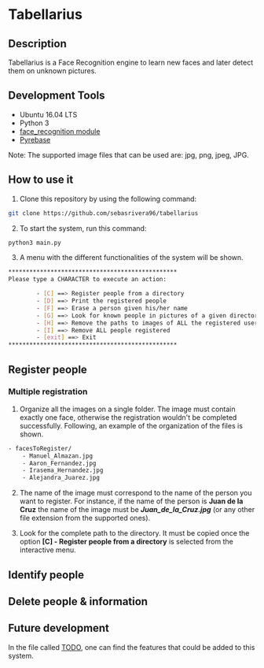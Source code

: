# Tabellarius

## Description

Tabellarius is a Face Recognition engine to learn new faces and later detect them on unknown pictures.

## Development Tools

- Ubuntu 16.04 LTS
- Python 3
- [face_recognition module](https://github.com/ageitgey/face_recognition)
- [Pyrebase](https://github.com/thisbejim/Pyrebase)

Note: The supported image files that can be used are: jpg, png, jpeg, JPG.

## How to use it

1. Clone this repository by using the following command:

``` bash
git clone https://github.com/sebasrivera96/tabellarius
```

2. To start the system, run this command:

``` bash
python3 main.py
```

3. A menu with the different functionalities of the system will be shown.

``` bash
************************************************
Please type a CHARACTER to execute an action:

        - [C] ==> Register people from a directory
        - [D] ==> Print the registered people
        - [F] ==> Erase a person given his/her name
        - [G] ==> Look for known people in pictures of a given directory
        - [H] ==> Remove the paths to images of ALL the registered users
        - [I] ==> Remove ALL people registered
        - [exit] ==> Exit
************************************************
```

## Register people

### Multiple registration

1. Organize all the images on a single folder. The image must contain exactly one face, otherwise the registration wouldn't be completed successfully. Following, an example of the organization of the files is shown.

```bash
- facesToRegister/
    - Manuel_Almazan.jpg
    - Aaron_Fernandez.jpg
    - Irasema_Hernandez.jpg
    - Alejandra_Juarez.jpg
```

2. The name of the image must correspond to the name of the person you want to register. For instance, if the name of the person is **Juan de la Cruz** the name of the image must be **_Juan_de_la_Cruz.jpg_** (or any other file extension from the supported ones).

3. Look for the complete path to the directory. It must be copied once the option **[C] - Register people from a directory** is selected from the interactive menu.

<!-- #### Single registration -->

## Identify people

## Delete people & information

## Future development

In the file called [TODO](./TODO.md), one can find the features that could be added to this system.